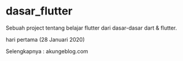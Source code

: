 # dasar_flutter

Sebuah project tentang belajar flutter dari dasar-dasar dart & flutter. 

hari pertama (28 Januari 2020)

Selengkapnya : akungeblog.com



